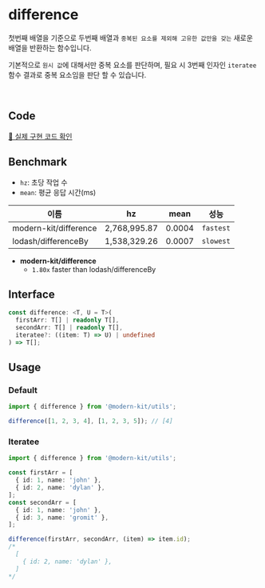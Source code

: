 # difference

첫번째 배열을 기준으로 두번째 배열과 `중복된 요소를 제외해 고유한 값만을 갖는` 새로운 배열을 반환하는 함수입니다.

기본적으로 `원시 값`에 대해서만 중복 요소를 판단하며, 필요 시 3번째 인자인 `iteratee` 함수 결과로 중복 요소임을 판단 할 수 있습니다.

<br />

## Code
[🔗 실제 구현 코드 확인](https://github.com/modern-agile-team/modern-kit/blob/main/packages/utils/src/array/difference/index.ts)

## Benchmark
- `hz`: 초당 작업 수
- `mean`: 평균 응답 시간(ms)

|이름|hz|mean|성능|
|------|---|---|---|
|modern-kit/difference|2,768,995.87|0.0004|`fastest`|
|lodash/differenceBy|1,538,329.26|0.0007|`slowest`|

- **modern-kit/difference**
  - `1.80x` faster than lodash/differenceBy

## Interface
```ts title="typescript"
const difference: <T, U = T>(
  firstArr: T[] | readonly T[],
  secondArr: T[] | readonly T[],
  iteratee?: ((item: T) => U) | undefined
) => T[];
```

## Usage
### Default
```ts title="typescript"
import { difference } from '@modern-kit/utils';

difference([1, 2, 3, 4], [1, 2, 3, 5]); // [4] 
```

### Iteratee
```ts title="typescript"
import { difference } from '@modern-kit/utils';

const firstArr = [
  { id: 1, name: 'john' },
  { id: 2, name: 'dylan' },
];
const secondArr = [
  { id: 1, name: 'john' },
  { id: 3, name: 'gromit' },
];

difference(firstArr, secondArr, (item) => item.id);
/*
  [
    { id: 2, name: 'dylan' },
  ]
*/
```